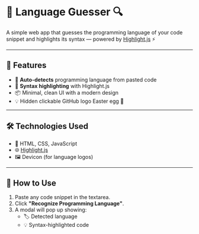 # 🧠 Language Guesser 🔍

A simple web app that guesses the programming language of your code snippet and highlights its syntax — powered by [Highlight.js](https://highlightjs.org/) ⚡

---

## 🚀 Features

- 🧠 **Auto-detects** programming language from pasted code
- 🌈 **Syntax highlighting** with Highlight.js
- 📦 Minimal, clean UI with a modern design
- 💡 Hidden clickable GitHub logo Easter egg 🐣

---

## 🛠️ Technologies Used

- 🧾 HTML, CSS, JavaScript
- 🌐 [Highlight.js](https://highlightjs.org/)
- 🖼️ Devicon (for language logos)

---

## 🎯 How to Use

1. Paste any code snippet in the textarea.
2. Click **"Recognize Programming Language"**.
3. A modal will pop up showing:
   - 🏷️ Detected language
   - 💡 Syntax-highlighted code
